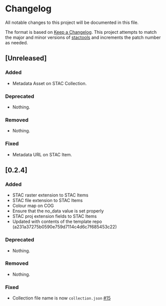 # Changelog

All notable changes to this project will be documented in this file.

The format is based on [Keep a Changelog](https://keepachangelog.com/en/1.0.0/). This project attempts to match the major and minor versions of [stactools](https://github.com/stac-utils/stactools) and increments the patch number as needed.

## [Unreleased]

### Added

- Metadata Asset on STAC Collection.

### Deprecated

- Nothing.

### Removed

- Nothing.

### Fixed

- Metadata URL on STAC Item.

## [0.2.4]

### Added

- STAC raster extension to STAC Items
- STAC file extension to STAC Items
- Colour map on COG
- Ensure that the no_data value is set properly
- STAC proj extension fields to STAC Items
- Updated with contents of the template repo (a231a37275b0590e759d7114c4d6c7f685453c22)

### Deprecated

- Nothing.

### Removed

- Nothing.

### Fixed

- Collection file name is now `collection.json` [#15](https://github.com/stactools-packages/nrcan-landcover/pull/15)

